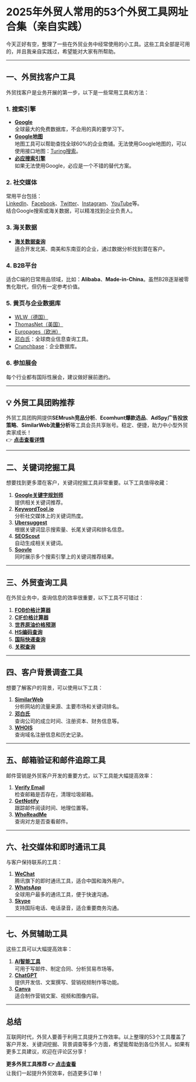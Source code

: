 # 2025年外贸人常用的53个外贸工具网址合集（亲自实践）

今天正好有空，整理了一些在外贸业务中经常使用的小工具。这些工具全部是可用的，并且我亲自实践过，希望能对大家有所帮助。

---

## 一、外贸找客户工具

外贸找客户是业务开展的第一步，以下是一些常用工具和方法：

### 1. 搜索引擎
- **[Google](https://www.google.com)**  
  全球最大的免费数据库，不会用的真的要学习下。
- **[Google地图](https://ditu.google.com)**  
  地图工具可以帮助查找全球60%的企业商铺。无法使用Google地图的，可以使用接口地图：[Turing搜索](https://www.turingsou.com)。  
- **[必应搜索引擎](https://www.bing.com)**  
  如果无法使用Google，必应是一个不错的替代方案。

### 2. 社交媒体
常用平台包括：  
[LinkedIn](https://linkedin.com)、[Facebook](https://facebook.com)、[Twitter](https://twitter.com)、[Instagram](https://instagram.com)、[YouTube](https://youtube.com)等。  
结合Google搜索或海关数据，可以精准找到企业负责人。

### 3. 海关数据
- **[海关数据查询](https://hg.smtso.com/?i=4D5F82)**  
  适合开发北美、南美和东南亚的企业，通过数据分析找到潜在客户。

### 4. B2B平台
适合C端的日常用品领域，比如：**Alibaba**、**Made-in-China**。虽然B2B逐渐被零售化取代，但仍有一定参考价值。

### 5. 黄页与企业数据库
- [WLW（德国）](https://www.wlw.de)  
- [ThomasNet（美国）](https://www.thomasnet.com)  
- [Europages（欧洲）](https://www.europages.com)  
- [邓白氏](https://www.dnb.com)：全球商业信息查询工具。  
- [Crunchbase](https://www.crunchbase.com)：企业数据库。

### 6. 参加展会
每个行业都有国际性展会，建议做好展前邀约。

---

## **💡 外贸工具团购推荐**
外贸工具团购网提供**SEMrush竞品分析**、**Ecomhunt爆款选品**、**AdSpy广告投放策略**、**SimilarWeb流量分析**等工具会员共享账号。稳定、便捷，助力中小型外贸卖家成长！  
👉 **[点击查看详情](https://bit.ly/waimao518)**

---

## 二、关键词挖掘工具

想要找到更多潜在客户，关键词挖掘工具非常重要。以下工具值得收藏：

1. **[Google关键字规划师](https://ads.google.com)**  
   提供相关关键词推荐。
2. **[KeywordTool.io](https://keywordtool.io/google)**  
   分析社交媒体上的关键词热度。
3. **[Ubersuggest](https://www.ubersuggest.com)**  
   根据关键词显示搜索量、长尾关键词和排名信息。
4. **[SEOScout](https://seoscout.com/suggest)**  
   自动生成相关关键词。
5. **[Soovle](https://soovle.com)**  
   同时展示多个搜索引擎上的关键词推荐结果。

---

## 三、外贸查询工具

在外贸业务中，查询信息的效率很重要，以下工具不可错过：

1. **[FOB价格计算器](http://bbs.fobshanghai.com/fobprice.htm)**  
2. **[CIF价格计算器](http://www.easiertrade.com/public/cif.html)**  
3. **[世界原油价格预测](http://www.oil-price.net/index.php?lang=zh)**  
4. **[HS编码查询](https://www.hsbianma.com)**  
5. **[国际快递查询](http://www.track-trace.com)**  
6. **[关税查询](http://www.sol.com.cn/tool/tariff/)**

---

## 四、客户背景调查工具

想要了解客户的背景，可以使用以下工具：

1. **[SimilarWeb](https://www.similarweb.com)**  
   分析网站的流量来源、主要市场和关键词排名。  
2. **[邓白氏](https://www.dnb.com)**  
   查询公司的成立时间、注册资本、财务信息等。  
3. **[WHOIS](https://whois.com)**  
   查询域名注册信息和历史记录。

---

## 五、邮箱验证和邮件追踪工具

邮件营销是外贸客户开发的重要方式，以下工具能大幅提高效率：  
1. **[Verify Email](https://verify-email.org)**  
   检查邮箱是否存在，清理垃圾邮箱。  
2. **[GetNotify](https://www.getnotify.com)**  
   跟踪邮件阅读时间、地理位置等。  
3. **[WhoReadMe](https://www.whoreadme.com)**  
   查询对方是否查看邮件。

---

## 六、社交媒体和即时通讯工具

与客户保持联系的工具：  
1. **[WeChat](https://www.wechat.com)**  
   腾讯旗下的即时通讯工具，适合中国和海外用户。  
2. **[WhatsApp](https://www.whatsapp.com)**  
   全球用户最多的通讯工具，便于快速沟通。  
3. **[Skype](https://www.skype.com)**  
   支持国际电话、电话录音，适合重要商务沟通。

---

## 七、外贸辅助工具

这些工具可以大幅提高效率：  
1. **[AI智能工具](https://ai.smtso.com/?i=4D5F82)**  
   可用于写邮件、制定合同、分析贸易市场等。  
2. **[ChatGPT](https://openai.com)**  
   提供开发信、文案撰写、营销视频制作等功能。  
3. **[Canva](https://canva.com)**  
   适合制作营销文案、视频和图像内容。

---

## 总结

互联网时代，外贸人要善于利用工具提升工作效率。以上整理的53个工具覆盖了客户开发、关键词挖掘、背景调查等多个方面，希望能帮助到各位外贸人。如果有更多工具建议，欢迎在评论区分享！

**更多外贸工具推荐 👉 [点击查看](https://bit.ly/waimao518)**  
让我们一起提升外贸效率，创造更多订单！
